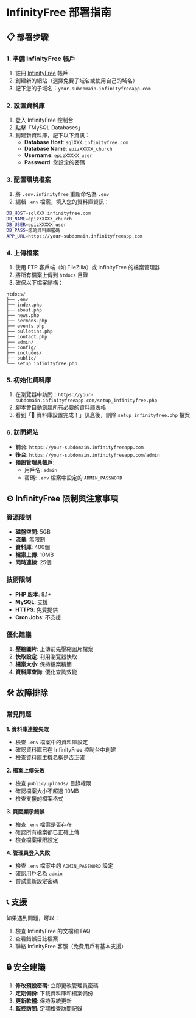 # InfinityFree 部署指南

## 📋 部署步驟

### 1. 準備 InfinityFree 帳戶
1. 註冊 [InfinityFree](https://infinityfree.net/) 帳戶
2. 創建新的網站（選擇免費子域名或使用自己的域名）
3. 記下您的子域名：`your-subdomain.infinityfreeapp.com`

### 2. 設置資料庫
1. 登入 InfinityFree 控制台
2. 點擊「MySQL Databases」
3. 創建新資料庫，記下以下資訊：
   - **Database Host**: `sqlXXX.infinityfree.com`
   - **Database Name**: `epizXXXXX_church`
   - **Username**: `epizXXXXX_user` 
   - **Password**: 您設定的密碼

### 3. 配置環境檔案
1. 將 `.env.infinityfree` 重新命名為 `.env`
2. 編輯 `.env` 檔案，填入您的資料庫資訊：
```bash
DB_HOST=sqlXXX.infinityfree.com
DB_NAME=epizXXXXX_church
DB_USER=epizXXXXX_user
DB_PASS=您的資料庫密碼
APP_URL=https://your-subdomain.infinityfreeapp.com
```

### 4. 上傳檔案
1. 使用 FTP 客戶端（如 FileZilla）或 InfinityFree 的檔案管理器
2. 將所有檔案上傳到 `htdocs` 目錄
3. 確保以下檔案結構：
```
htdocs/
├── .env
├── index.php
├── about.php
├── news.php
├── sermons.php
├── events.php
├── bulletins.php
├── contact.php
├── admin/
├── config/
├── includes/
├── public/
└── setup_infinityfree.php
```

### 5. 初始化資料庫
1. 在瀏覽器中訪問：`https://your-subdomain.infinityfreeapp.com/setup_infinityfree.php`
2. 腳本會自動創建所有必要的資料庫表格
3. 看到「🎉 資料庫設置完成！」訊息後，刪除 `setup_infinityfree.php` 檔案

### 6. 訪問網站
- **前台**: `https://your-subdomain.infinityfreeapp.com`
- **後台**: `https://your-subdomain.infinityfreeapp.com/admin`
- **預設管理員帳戶**: 
  - 用戶名: `admin`
  - 密碼: `.env` 檔案中設定的 `ADMIN_PASSWORD`

## ⚙️ InfinityFree 限制與注意事項

### 資源限制
- **磁盤空間**: 5GB
- **流量**: 無限制
- **資料庫**: 400個
- **檔案上傳**: 10MB
- **同時連線**: 25個

### 技術限制
- **PHP 版本**: 8.1+
- **MySQL**: 支援
- **HTTPS**: 免費提供
- **Cron Jobs**: 不支援

### 優化建議
1. **壓縮圖片**: 上傳前先壓縮圖片檔案
2. **快取設定**: 利用瀏覽器快取
3. **檔案大小**: 保持檔案精簡
4. **資料庫查詢**: 優化查詢效能

## 🛠️ 故障排除

### 常見問題

**1. 資料庫連接失敗**
- 檢查 `.env` 檔案中的資料庫設定
- 確認資料庫已在 InfinityFree 控制台中創建
- 檢查資料庫主機名稱是否正確

**2. 檔案上傳失敗**
- 檢查 `public/uploads/` 目錄權限
- 確認檔案大小不超過 10MB
- 檢查支援的檔案格式

**3. 頁面顯示錯誤**
- 檢查 `.env` 檔案是否存在
- 確認所有檔案都已正確上傳
- 檢查檔案權限設定

**4. 管理員登入失敗**
- 檢查 `.env` 檔案中的 `ADMIN_PASSWORD` 設定
- 確認用戶名為 `admin`
- 嘗試重新設定密碼

## 📞 支援

如果遇到問題，可以：
1. 檢查 InfinityFree 的文檔和 FAQ
2. 查看錯誤日誌檔案
3. 聯絡 InfinityFree 客服（免費用戶有基本支援）

## 🔒 安全建議

1. **修改預設密碼**: 立即更改管理員密碼
2. **定期備份**: 下載資料庫和檔案備份
3. **更新軟體**: 保持系統更新
4. **監控訪問**: 定期檢查訪問記錄
